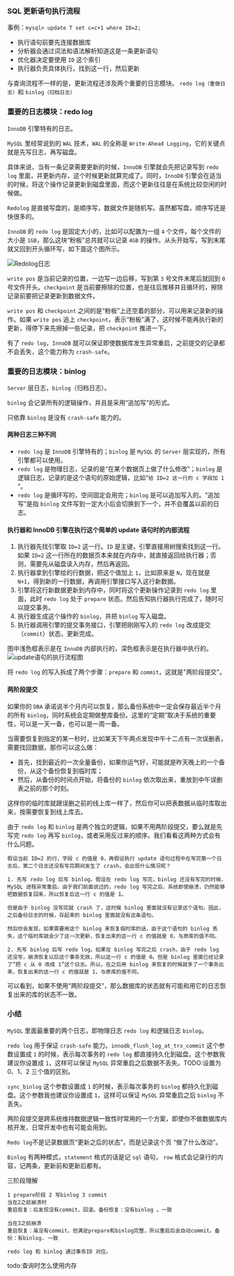 ### SQL 更新语句执行流程

事例：`mysql> update T set c=c+1 where ID=2;`
- 执行语句前要先连接数据库
- 分析器会通过词法和语法解析知道这是一条更新语句
- 优化器决定要使用 `ID` 这个索引
- 执行器负责具体执行，找到这一行，然后更新

与查询流程不一样的是，更新流程还涉及两个重要的日志模块。
`redo log（重做日志）`和 `binlog（归档日志）`

### 重要的日志模块：redo log

`InnoDB` 引擎特有的日志。

`MySQL` 里经常说到的 `WAL` 技术，`WAL` 的全称是 `Write-Ahead Logging`，它的关键点就是先写日志，再写磁盘。

具体来说，当有一条记录需要更新的时候，`InnoDB` 引擎就会先把记录写到 `redo log` 里面，并更新内存，这个时候更新就算完成了。同时，`InnoDB` 引擎会在适当的时候，将这个操作记录更新到磁盘里面，而这个更新往往是在系统比较空闲的时候做。

 `Redolog` 是直接写盘的，是顺序写，数据文件是随机写。虽然都写盘，顺序写还是快很多的。

`InnoDB` 的 `redo log` 是固定大小的，比如可以配置为一组 `4` 个文件，每个文件的大小是 `1GB`，那么这块“粉板”总共就可以记录 `4GB` 的操作。从头开始写，写到末尾就又回到开头循环写，如下面这个图所示。

![Redolog日志](../../Picture/Redolog日志.webp)

`write pos` 是当前记录的位置，一边写一边后移，写到第 `3` 号文件末尾后就回到 `0` 号文件开头。`checkpoint` 是当前要擦除的位置，也是往后推移并且循环的，擦除记录前要把记录更新到数据文件。

`write pos` 和 `checkpoint` 之间的是“粉板”上还空着的部分，可以用来记录新的操作。如果 `write pos` 追上 `checkpoint`，表示“粉板”满了，这时候不能再执行新的更新，得停下来先擦掉一些记录，把 `checkpoint` 推进一下。

有了 `redo log`，`InnoDB` 就可以保证即使数据库发生异常重启，之前提交的记录都不会丢失，这个能力称为 `crash-safe`。


### 重要的日志模块：binlog

`Server` 层日志，`binlog`（归档日志）。

`binlog` 会记录所有的逻辑操作，并且是采用“追加写”的形式。

只依靠 `binlog` 是没有 `crash-safe` 能力的。

#### 两种日志三种不同
- `redo log` 是 `InnoDB` 引擎特有的；`binlog` 是 `MySQL` 的 `Server` 层实现的，所有引擎都可以使用。
- `redo log` 是物理日志，记录的是“在某个数据页上做了什么修改”；`binlog` 是逻辑日志，记录的是这个语句的原始逻辑，比如“`给 ID=2 这一行的 c 字段加 1` ”。
- `redo log` 是循环写的，空间固定会用完；`binlog` 是可以追加写入的。“追加写”是指 `binlog` 文件写到一定大小后会切换到下一个，并不会覆盖以前的日志。


#### 执行器和 InnoDB 引擎在执行这个简单的 update 语句时的内部流程
1. 执行器先找引擎取 `ID=2` 这一行。`ID` 是主键，引擎直接用树搜索找到这一行。如果 `ID=2` 这一行所在的数据页本来就在内存中，就直接返回给执行器；否则，需要先从磁盘读入内存，然后再返回。
2. 执行器拿到引擎给的行数据，把这个值加上 `1`，比如原来是 `N`，现在就是 `N+1`，得到新的一行数据，再调用引擎接口写入这行新数据。
3. 引擎将这行新数据更新到内存中，同时将这个更新操作记录到 `redo log` 里面，此时 `redo log` 处于 `prepare` 状态。然后告知执行器执行完成了，随时可以提交事务。
4. 执行器生成这个操作的 `binlog`，并把 `binlog` 写入磁盘。
5. 执行器调用引擎的提交事务接口，引擎把刚刚写入的 `redo log` 改成提交（`commit`）状态，更新完成。

图中浅色框表示是在 `InnoDB` 内部执行的，深色框表示是在执行器中执行的。
![update语句的执行流程图](../../Picture/update语句的执行流程图.webp)

将 `redo log` 的写入拆成了两个步骤：`prepare` 和 `commit`，这就是"两阶段提交"。

#### 两阶段提交

如果你的 `DBA` 承诺说半个月内可以恢复，那么备份系统中一定会保存最近半个月的所有 `binlog`，同时系统会定期做整库备份。这里的“定期”取决于系统的重要性，可以是一天一备，也可以是一周一备。

当需要恢复到指定的某一秒时，比如某天下午两点发现中午十二点有一次误删表，需要找回数据，那你可以这么做：
- 首先，找到最近的一次全量备份，如果你运气好，可能就是昨天晚上的一个备份，从这个备份恢复到临时库；
- 然后，从备份的时间点开始，将备份的 `binlog` 依次取出来，重放到中午误删表之前的那个时刻。

这样你的临时库就跟误删之前的线上库一样了，然后你可以把表数据从临时库取出来，按需要恢复到线上库去。

由于 `redo log` 和 `binlog` 是两个独立的逻辑，如果不用两阶段提交，要么就是先写完 `redo log` 再写 `binlog`，或者采用反过来的顺序。我们看看这两种方式会有什么问题。

```
假设当前 ID=2 的行，字段 c 的值是 0，再假设执行 update 语句过程中在写完第一个日志后，第二个日志还没有写完期间发生了 crash，会出现什么情况呢？

1. 先写 redo log 后写 binlog。假设在 redo log 写完，binlog 还没有写完的时候，MySQL 进程异常重启。由于我们前面说过的，redo log 写完之后，系统即使崩溃，仍然能够把数据恢复回来，所以恢复后这一行 c 的值是 1。

但是由于 binlog 没写完就 crash 了，这时候 binlog 里面就没有记录这个语句。因此，之后备份日志的时候，存起来的 binlog 里面就没有这条语句。

然后你会发现，如果需要用这个 binlog 来恢复临时库的话，由于这个语句的 binlog 丢失，这个临时库就会少了这一次更新，恢复出来的这一行 c 的值就是 0，与原库的值不同。

2. 先写 binlog 后写 redo log。如果在 binlog 写完之后 crash，由于 redo log 还没写，崩溃恢复以后这个事务无效，所以这一行 c 的值是 0。但是 binlog 里面已经记录了“把 c 从 0 改成 1”这个日志。所以，在之后用 binlog 来恢复的时候就多了一个事务出来，恢复出来的这一行 c 的值就是 1，与原库的值不同。

```

可以看到，如果不使用“两阶段提交”，那么数据库的状态就有可能和用它的日志恢复出来的库的状态不一致。


### 小结

`MySQL` 里面最重要的两个日志，即物理日志 `redo log` 和逻辑日志 `binlog`。

`redo log` 用于保证 `crash-safe` 能力。`innodb_flush_log_at_trx_commit` 这个参数设置成 `1` 的时候，表示每次事务的 `redo log` 都直接持久化到磁盘。这个参数我建议你设置成 `1`，这样可以保证 `MySQL` 异常重启之后数据不丢失。TODO:设置为 0、1、2 三个值的区别。

`sync_binlog` 这个参数设置成 `1` 的时候，表示每次事务的 `binlog` 都持久化到磁盘。这个参数我也建议你设置成 `1`，这样可以保证 `MySQL` 异常重启之后 `binlog` 不丢失。

两阶段提交是跨系统维持数据逻辑一致性时常用的一个方案，即使你不做数据库内核开发，日常开发中也有可能会用到。

`Redo log`不是记录数据页“更新之后的状态”，而是记录这个页 “做了什么改动”。

`Binlog` 有两种模式，`statement` 格式的话是记 `sql` 语句， `row` 格式会记录行的内容，记两条，更新前和更新后都有。

三阶段理解
```
1 prepare阶段 2 写binlog 3 commit
当在2之前崩溃时
重启恢复：后发现没有commit，回滚。备份恢复：没有binlog 。一致

当在3之前崩溃
重启恢复：虽没有commit，但满足prepare和binlog完整，所以重启后会自动commit。备份：有binlog. 一致

redo log 和 binlog 通过事务ID 对应。 
```

todo:查询时怎么使用内存